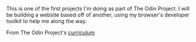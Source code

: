 This is one of the first projects I'm doing as part of The Odin Project. I will be building a website based off of another, using my browser's developer toolkit to help me along the way.



From The Odin Project's [curriculum](http://www.theodinproject.com/courses/web-development-101/lessons/html-css)